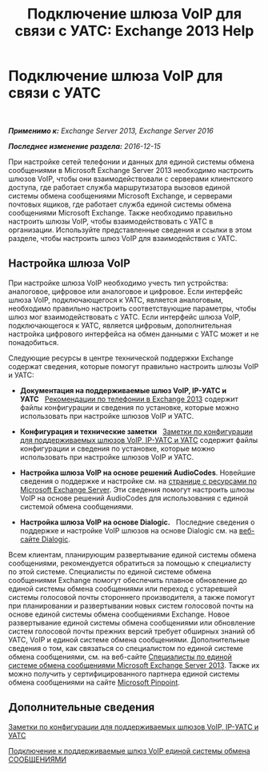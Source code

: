 ﻿---
title: 'Подключение шлюза VoIP для связи с УАТС: Exchange 2013 Help'
TOCTitle: Подключение шлюза VoIP для связи с УАТС
ms:assetid: 76bcdc54-3ec2-408a-bdbe-37826580dd62
ms:mtpsurl: https://technet.microsoft.com/ru-ru/library/Aa998872(v=EXCHG.150)
ms:contentKeyID: 50556393
ms.date: 04/30/2018
mtps_version: v=EXCHG.150
ms.translationtype: HT
---

# Подключение шлюза VoIP для связи с УАТС

 

_**Применимо к:** Exchange Server 2013, Exchange Server 2016_

_**Последнее изменение раздела:** 2016-12-15_

При настройке сетей телефонии и данных для единой системы обмена сообщениями в Microsoft Exchange Server 2013 необходимо настроить шлюзов VoIP, чтобы они взаимодействовали с серверами клиентского доступа, где работает служба маршрутизатора вызовов единой системы обмена сообщениями Microsoft Exchange, и серверами почтовых ящиков, где работает служба единой системы обмена сообщениями Microsoft Exchange. Также необходимо правильно настроить шлюзы VoIP, чтобы взаимодействовать с УАТС в организации. Используйте представленные сведения и ссылки в этом разделе, чтобы настроить шлюз VoIP для взаимодействия с УАТС.

## Настройка шлюза VoIP

При настройке шлюза VoIP необходимо учесть тип устройства: аналоговое, цифровое или аналоговое и цифровое. Если интерфейс шлюза VoIP, подключающегося к УАТС, является аналоговым, необходимо правильно настроить соответствующие параметры, чтобы шлюз мог взаимодействовать с УАТС. Если интерфейс шлюза VoIP, подключающегося к УАТС, является цифровым, дополнительная настройка цифрового интерфейса на обмен данными с УАТС может и не понадобиться.

Следующие ресурсы в центре технической поддержки Exchange содержат сведения, которые помогут правильно настроить шлюзы VoIP и УАТС:

  - **Документация на поддерживаемые шлюз VoIP, IP-УАТС и УАТС**   [Рекомендации по телефонии в Exchange 2013](https://docs.microsoft.com/ru-ru/exchange/voice-mail-unified-messaging/telephone-system-integration-with-um/telephony-advisor-for-exchange-2013) содержит файлы конфигурации и сведения по установке, которые можно использовать при настройке шлюзов VoIP и УАТС.

  - **Конфигурация и технические заметки**   [Заметки по конфигурации для поддерживаемых шлюзов VoIP, IP-УАТС и УАТС](https://docs.microsoft.com/ru-ru/exchange/voice-mail-unified-messaging/telephone-system-integration-with-um/configuration-notes-for-voip-gateways) содержит файлы конфигурации и сведения по установке, которые можно использовать при настройке шлюзов VoIP и УАТС.

  - **Настройка шлюза VoIP на основе решений AudioCodes**. Новейшие сведения о поддержке и настройке см. на [странице с ресурсами по Microsoft Exchange Server](https://www.audiocodes.com/solutions/microsoft/exchange-server). Эти сведения помогут настроить шлюзы VoIP на основе решений AudioCodes для использования с единой системой обмена сообщениями.

  - **Настройка шлюза VoIP на основе Dialogic.**   Последние сведения о поддержке и настройке VoIP шлюзов на основе Dialogic см. на [веб-сайте Dialogic](https://www.dialogic.com/).

Всем клиентам, планирующим развертывание единой системы обмена сообщениями, рекомендуется обратиться за помощью к специалисту по этой системе. Специалисты по единой системе обмена сообщениями Exchange помогут обеспечить плавное обновление до единой системы обмена сообщениями или переход с устаревшей системы голосовой почты стороннего производителя, а также помогут при планировании и развертывании новых систем голосовой почты на основе единой системы обмена сообщениями Exchange. Новое развертывание единой системы обмена сообщениями или обновление систем голосовой почты прежних версий требует обширных знаний об УАТС, VoIP и единой системе обмена сообщениями. Дополнительные сведения о том, как связаться со специалистом по единой системе обмена сообщениями, см. на веб-сайте [Специалисты по единой системе обмена сообщениями Microsoft Exchange Server 2013](https://go.microsoft.com/fwlink/p/?linkid=262708). Также их можно получить у сертифицированного партнера единой системы обмена сообщениями на сайте [Microsoft Pinpoint](https://go.microsoft.com/fwlink/p/?linkid=261951).

## Дополнительные сведения

[Заметки по конфигурации для поддерживаемых шлюзов VoIP, IP-УАТС и УАТС](https://docs.microsoft.com/ru-ru/exchange/voice-mail-unified-messaging/telephone-system-integration-with-um/configuration-notes-for-voip-gateways)

[Подключение к поддерживаемые шлюз VoIP единой системы обмена СООБЩЕНИЯМИ](connect-um-to-a-supported-voip-gateway-exchange-2013-help.md)

